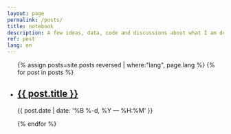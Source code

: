 ```yaml
---
layout: page
permalink: /posts/
title: notebook
description: A few ideas, data, code and discussions about what I am doing
ref: post
lang: en
---
```


<ul class="post-list">
{% assign posts=site.posts reversed | where:"lang", page.lang %}
{% for post in posts  %}
    <li>
        <h2><a class="poem-title" href="{{ post.url | prepend: site.baseurl }}">{{ post.title }}</a></h2>
        <p class="post-meta">{{ post.date | date: '%B %-d, %Y — %H:%M' }}</p>
      </li>
{% endfor %}
</ul>


